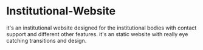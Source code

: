 # Institutional-Website
it's an institutional website designed for the institutional bodies with contact support and different other features. 
it's an static website with really eye catching transitions and design. 
 
